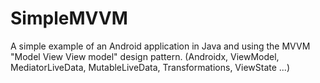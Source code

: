 # SimpleMVVM
A simple example of an Android application in Java and using the MVVM "Model View View model" design pattern. (Androidx, ViewModel, MediatorLiveData, MutableLiveData, Transformations, ViewState ...) 
